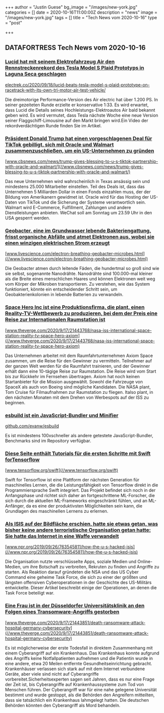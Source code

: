 +++
author = "Justin Guese"
bg_image = "/images/new-york.jpg"
categories = []
date = 2020-10-16T11:00:00Z
description = "news"
image = "/images/new-york.jpg"
tags = []
title = "Tech News vom 2020-10-16"
type = "post"

+++

        
## DATAFORTRESS Tech News vom 2020-10-16





### [Lucid hat mit seinem Elektrofahrzeug Air den Rennstreckenrekord des Tesla Model S Plaid Prototyps in Laguna Seca geschlagen](//electrek.co/2020/09/18/lucid-beats-tesla-model-s-plaid-prototype-on-racetrack-with-its-own-tri-motor-air-test-vehicle/)


[electrek.co/2020/09/18/lucid-beats-tesla-model-s-plaid-prototype-on-racetrack-with-its-own-tri-motor-air-test-vehicle/](//electrek.co/2020/09/18/lucid-beats-tesla-model-s-plaid-prototype-on-racetrack-with-its-own-tri-motor-air-test-vehicle/)


Die dreimotorige Performance-Version des Air electric hat über 1.200 PS. In seiner gezeiteten Runde erzielte er konservative 1:33. Es wird erwartet, dass Lucid die Details seines Hochleistungs-Elektroautos Air bald bekannt geben wird. Es wird vermutet, dass Tesla nächste Woche eine neue Version seiner Flaggschiff-Limousine auf den Markt bringen wird.Ein Video der rekordverdächtigen Runde finden Sie im Artikel.


### [Präsident Donald Trump hat einen vorgeschlagenen Deal für TikTok gebilligt, sich mit Oracle und Walmart zusammenzuschließen, um ein US-Unternehmen zu gründen](//www.cbsnews.com/news/trump-gives-blessing-to-u-s-tiktok-partnership-with-oracle-and-walmart/)


[www.cbsnews.com/news/trump-gives-blessing-to-u-s-tiktok-partnership-with-oracle-and-walmart/](//www.cbsnews.com/news/trump-gives-blessing-to-u-s-tiktok-partnership-with-oracle-and-walmart/)


Das neue Unternehmen wird wahrscheinlich in Texas ansässig sein und mindestens 25.000 Mitarbeiter einstellen. Teil des Deals ist, dass das Unternehmen 5 Milliarden Dollar in einen Fonds einzahlen muss, der der Bildung von Amerikanern gewidmet ist. Oracle wird für das Hosting der US-Daten von TikTok und die Sicherung der Systeme verantwortlich sein. Walmart wird E-Commerce, Fulfillment, Zahlungen und andere Dienstleistungen anbieten. WeChat soll am Sonntag um 23.59 Uhr in den USA gesperrt werden.


### [Geobacter, eine im Grundwasser lebende Bakteriengattung, frisst organische Abfälle und atmet Elektronen aus, wobei sie einen winzigen elektrischen Strom erzeugt](//www.livescience.com/electron-breathing-geobacter-microbes.html)


[www.livescience.com/electron-breathing-geobacter-microbes.html](//www.livescience.com/electron-breathing-geobacter-microbes.html)


Die Geobacter atmen durch leitende Fäden, die hundertmal so groß sind wie sie selbst, sogenannte Nanodrähte. Nanodrähte sind 100.000-mal kleiner als die Breite eines menschlichen Haares und können Elektronen weit weg vom Körper der Mikroben transportieren. Zu verstehen, wie das System funktioniert, könnte ein entscheidender Schritt sein, um Geobakterienkolonien in lebende Batterien zu verwandeln.


### [Space Hero Inc ist eine Produktionsfirma, die plant, einen Reality-TV-Wettbewerb zu produzieren, bei dem der Preis eine Reise zur Internationalen Raumstation ist](//www.theverge.com/2020/9/17/21443768/nasa-iss-international-space-station-reality-tv-space-hero-axiom)


[www.theverge.com/2020/9/17/21443768/nasa-iss-international-space-station-reality-tv-space-hero-axiom](//www.theverge.com/2020/9/17/21443768/nasa-iss-international-space-station-reality-tv-space-hero-axiom)


Das Unternehmen arbeitet mit dem Raumfahrtunternehmen Axiom Space zusammen, um die Reise für den Gewinner zu vermitteln. Teilnehmer auf der ganzen Welt werden für die Raumfahrt trainieren, und der Gewinner erhält dann eine 10-tägige Reise zur Raumstation. Die Reise wird vom Start bis zur Rückkehr im Fernsehen übertragen. Axiom hat noch keinen Startanbieter für die Mission ausgewählt. Sowohl die Fahrzeuge von SpaceX als auch von Boeing sind mögliche Kandidaten. Die NASA plant, Tom Cruise für Filmaufnahmen zur Raumstation zu fliegen. Italso plant, in den nächsten Monaten mit dem Drehen von Werbespots auf der ISS zu beginnen.


### [esbuild ist ein JavaScript-Bundler und Minifier](//github.com/evanw/esbuild)


[github.com/evanw/esbuild](//github.com/evanw/esbuild)


Es ist mindestens 100xschneller als andere getestete JavaScript-Bundler, Benchmarks sind im Repository verfügbar.


### [Diese Seite enthält Tutorials für die ersten Schritte mit Swift forTensorflow](//www.tensorflow.org/swift)


[www.tensorflow.org/swift](//www.tensorflow.org/swift)


Swift for Tensorflow ist eine Plattform der nächsten Generation für maschinelles Lernen, die die Leistungsfähigkeit von Tensorflow direkt in die Programmiersprache Swift integriert. Das Projekt befindet sich noch in der Anfangsphase und richtet sich daher an fortgeschrittene ML-Forscher, die sich durch die aktuellen ML-Frameworks eingeschränkt fühlen, und an ML-Anfänger, da es eine der produktivsten Möglichkeiten sein kann, die Grundlagen des maschinellen Lernens zu erlernen.


### [Als ISIS auf der Bildfläche erschien, hatte sie etwas getan, was bisher keine andere terroristische Organisation getan hatte: Sie hatte das Internet in eine Waffe verwandelt](//www.npr.org/2019/09/26/763545811/how-the-u-s-hacked-isis)


[www.npr.org/2019/09/26/763545811/how-the-u-s-hacked-isis](//www.npr.org/2019/09/26/763545811/how-the-u-s-hacked-isis)


Die Organisation nutzte verschlüsselte Apps, soziale Medien und Online-Medien, um ihre Botschaft zu verbreiten, Rekruten zu finden und Angriffe zu starten. Als Reaktion darauf gründeten die NSA und das US Cyber Command eine geheime Task Force, die sich zu einer der größten und längsten offensiven Cyberoperationen in der Geschichte des US-Militärs entwickelte. Dieser Artikel beschreibt einige der Operationen, an denen die Task Force beteiligt war.


### [Eine Frau ist in der Düsseldorfer Universitätsklinik an den Folgen eines Transomware-Angriffs gestorben](//www.theverge.com/2020/9/17/21443851/death-ransomware-attack-hospital-germany-cybersecurity)


[www.theverge.com/2020/9/17/21443851/death-ransomware-attack-hospital-germany-cybersecurity](//www.theverge.com/2020/9/17/21443851/death-ransomware-attack-hospital-germany-cybersecurity)


Es ist möglicherweise der erste Todesfall in direktem Zusammenhang mit einem Cyberangriff auf ein Krankenhaus. Das Krankenhaus konnte aufgrund des Angriffs keine Notfallpatienten aufnehmen und die Patientin wurde in eine andere, etwa 20 Meilen entfernte Gesundheitseinrichtung gebracht. Krankenhäuser verlassen sich stark auf mit dem Internet verbundene Geräte, aber viele sind nicht auf Cyberangriffe vorbereitet.Sicherheitsexperten sagen seit Jahren, dass es nur eine Frage der Zeit ist, bis Cyberangriffe auf Krankenhaussysteme zum Tod von Menschen führen. Der Cyberangriff war für eine nahe gelegene Universität bestimmt und wurde gestoppt, als die Behörden den Angreifern mitteilten, dass sie tatsächlich ein Krankenhaus lahmgelegt hatten. Die deutschen Behörden könnten den Cyberangriff als Mord behandeln.